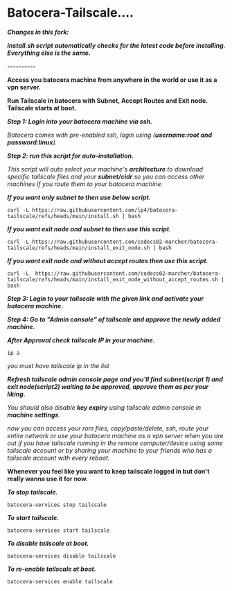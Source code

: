 # Batocera-Tailscale....

***Changes in this fork:***

***install.sh script automatically checks for the latest code before installing. Everything else is the same.***

**----------**

**Access you batocera machine from anywhere in the world or use it as a vpn server.**

**Run Tailscale in batocera with Subnet, Accept Routes and Exit node. Tailscale starts at boot.**

***Step 1: Login into your batocera machine via ssh.***

*Batocera comes with pre-enabled ssh, login using (**username:root and password:linux**).*

***Step 2: run this script for auto-installation.***

*This script will auto select your machine's **architecture** to download specific tailscale files and your **subnet/cidr** so you can access other machines if you route them to your batocera machine.*

***If you want only subnet to then use below script.***

    curl -L https://raw.githubusercontent.com/lp4/batocera-tailscale/refs/heads/main/install.sh | bash

***If you want exit node and subnet to then use this script.***

    curl -L https://raw.githubusercontent.com/codecs02-marcher/batocera-tailscale/refs/heads/main/install_exit_node.sh | bash

***If you want exit node and without accept routes then use this script.***

    curl -L  https://raw.githubusercontent.com/codecs02-marcher/batocera-tailscale/refs/heads/main/install_exit_node_without_accept_routes.sh | bash

***Step 3: Login to your tailscale with the given link and activate your batocera machine.***

***Step 4: Go to "Admin console" of tailscale and approve the newly added machine.***

***After Approval check tailscale IP in your machine.***

    ip a

*you must have tailscale ip in the list*

***Refresh tailscale admin console page and you'll find **subnet**(script 1) and **exit node**(script2) waiting to be approved, approve them as per your liking.***

*You should also disable **key expiry** using tailscale admin console in **machine settings**.*

*now you can access your rom files, copy/paste/delete, ssh, route your entire network or use your batocera machine as a vpn server when you are out if you have tailscale running in the remote computer/device using same tailscale account or by sharing your machine to your friends who has a tailscale account with every reboot.*

**Whenever you feel like you want to keep tailscale logged in but don't really wanna use it for now.**

***To stop tailscale.***

    batocera-services stop tailscale

***To start tailscale.***
    
    batocera-services start tailscale
    
***To disable tailscale at boot.***
    
    batocera-services disable tailscale

***To re-enable tailscale at boot.***
    
    batocera-services enable tailscale
